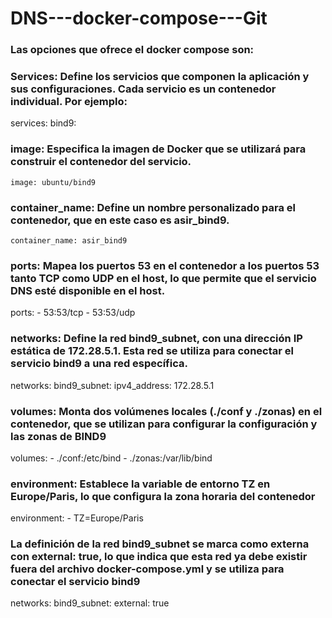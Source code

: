 # DNS---docker-compose---Git
### Las opciones que ofrece el docker compose son:

 ### Services: Define los servicios que componen la aplicación y sus configuraciones. Cada servicio es un contenedor individual. Por ejemplo:

  services:
    bind9:

 ### image: Especifica la imagen de Docker que se utilizará para construir el contenedor del servicio.

    image: ubuntu/bind9

 ### container_name: Define un nombre personalizado para el contenedor, que en este caso es asir_bind9.

    container_name: asir_bind9 

 ### ports: Mapea los puertos 53 en el contenedor a los puertos 53 tanto TCP como UDP en el host, lo que permite que el servicio DNS esté disponible en el host.

  ports:
      - 53:53/tcp
      - 53:53/udp

 ### networks: Define la red bind9_subnet, con una dirección IP estática de 172.28.5.1. Esta red se utiliza para conectar el servicio bind9 a una red específica.

  networks:
      bind9_subnet:
        ipv4_address: 172.28.5.1

 ### volumes: Monta dos volúmenes locales (./conf y ./zonas) en el contenedor, que se utilizan para configurar la configuración y las zonas de BIND9

  volumes:
      - ./conf:/etc/bind
      - ./zonas:/var/lib/bind

 ### environment: Establece la variable de entorno TZ en Europe/Paris, lo que configura la zona horaria del contenedor

  environment:
      - TZ=Europe/Paris

 ### La definición de la red bind9_subnet se marca como externa con external: true, lo que indica que esta red ya debe existir fuera del archivo docker-compose.yml y se utiliza para conectar el servicio bind9 

  networks:
  bind9_subnet: 
    external: true